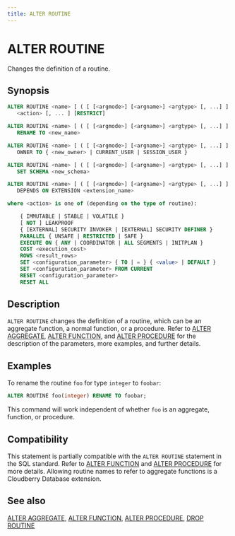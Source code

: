 ```yaml
---
title: ALTER ROUTINE
---
```


# ALTER ROUTINE

Changes the definition of a routine.

## Synopsis

```sql
ALTER ROUTINE <name> [ ( [ [<argmode>] [<argname>] <argtype> [, ...] ] ) ] 
   <action> [, ... ] [RESTRICT]

ALTER ROUTINE <name> [ ( [ [<argmode>] [<argname>] <argtype> [, ...] ] ) ]
   RENAME TO <new_name>

ALTER ROUTINE <name> [ ( [ [<argmode>] [<argname>] <argtype> [, ...] ] ) ]
   OWNER TO { <new_owner> | CURRENT_USER | SESSION_USER }

ALTER ROUTINE <name> [ ( [ [<argmode>] [<argname>] <argtype> [, ...] ] ) ]
   SET SCHEMA <new_schema>

ALTER ROUTINE <name> [ ( [ [<argmode>] [<argname>] <argtype> [, ...] ] ) ]
   DEPENDS ON EXTENSION <extension_name>

where <action> is one of (depending on the type of routine):

    { IMMUTABLE | STABLE | VOLATILE }
    [ NOT ] LEAKPROOF
    { [EXTERNAL] SECURITY INVOKER | [EXTERNAL] SECURITY DEFINER }
    PARALLEL { UNSAFE | RESTRICTED | SAFE }
    EXECUTE ON { ANY | COORDINATOR | ALL SEGMENTS | INITPLAN }
    COST <execution_cost>
    ROWS <result_rows>
    SET <configuration_parameter> { TO | = } { <value> | DEFAULT }
    SET <configuration_parameter> FROM CURRENT
    RESET <configuration_parameter>
    RESET ALL
```

## Description

`ALTER ROUTINE` changes the definition of a routine, which can be an aggregate function, a normal function, or a procedure. Refer to [ALTER AGGREGATE](/docs/sql-stmts/sql-stmt-alter-aggregate.md), [ALTER FUNCTION](/docs/sql-stmts/sql-stmt-alter-function.md), and [ALTER PROCEDURE](/docs/sql-stmts/sql-stmt-alter-procedure.md) for the description of the parameters, more examples, and further details.

## Examples

To rename the routine `foo` for type `integer` to `foobar`:

```sql
ALTER ROUTINE foo(integer) RENAME TO foobar;
```

This command will work independent of whether `foo` is an aggregate, function, or procedure.

## Compatibility

This statement is partially compatible with the `ALTER ROUTINE` statement in the SQL standard. Refer to [ALTER FUNCTION](/docs/sql-stmts/sql-stmt-alter-function.md) and [ALTER PROCEDURE](/docs/sql-stmts/sql-stmt-alter-procedure.md) for more details. Allowing routine names to refer to aggregate functions is a Cloudberry Database extension.

## See also

[ALTER AGGREGATE](/docs/sql-stmts/sql-stmt-alter-aggregate.md), [ALTER FUNCTION](/docs/sql-stmts/sql-stmt-alter-function.md), [ALTER PROCEDURE](/docs/sql-stmts/sql-stmt-alter-procedure.md), [DROP ROUTINE](/docs/sql-stmts/sql-stmt-drop-routine.md)
